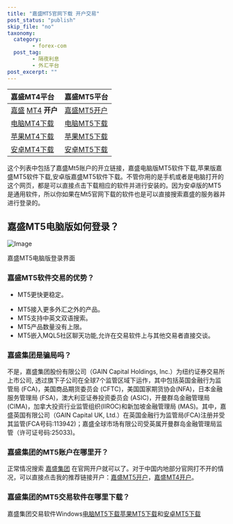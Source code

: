 ```yaml
---
title: "嘉盛MT5官网下载 开户交易"
post_status: "publish"
skip_file: "no"
taxonomy:
  category:
        - forex-com
  post_tag:
        - 隔夜利息
        - 外汇平台
post_excerpt: ""
---
```

| 嘉盛MT4平台 | 嘉盛MT5平台 |
| :--- | :--- |
| [嘉盛](https://application.denglupingtai.com/cn-meta/step/1?ibcode=JIAWMT) [MT4](https://download.mql5.com/cdn/web/metaquotes.software.corp/mt4/metatrader4.apk) **开户** | [嘉盛MT5开户](https://application.denglupingtai.com/cn-mt5-partner/step/1?ibcode=JIAWMT5) |
| [电脑MT4下载](https://download.mql5.com/cdn/web/8536/mt4/forexcomglobalcn4setup.exe) | [电脑MT5下载](https://download.mql5.com/cdn/web/13702/mt5/forexcomglobalcn5setup.exe) |
| [苹果MT4下载](https://itunes.apple.com/cn/app/metatrader-4/id496212596?mt=8) | [苹果MT5下载](https://itunes.apple.com/cn/app/metatrader-5-forex-stocks/id413251709) |
| [安卓MT4下载](https://download.mql5.com/cdn/web/metaquotes.software.corp/mt4/metatrader4.apk) | [安卓MT5下载](https://download.mql5.com/cdn/web/metaquotes.software.corp/mt5/metatrader5.apk) |

这个列表中包括了嘉盛Mt5账户的开立链接，嘉盛电脑版MT5软件下载,苹果版嘉盛MT5软件下载,安卓版嘉盛MT5软件下载。不管你用的是手机或者是电脑打开的这个网页，都是可以直接点击下载相应的软件并进行安装的。因为安卓版的MT5是通用软件，所以你如果在Mt5官网下载的软件也是可以直接搜索嘉盛的服务器并进行登录的。

## 嘉盛MT5电脑版如何登录？

![Image](https://cdn.fendou.la/tuoss/forex-mt4.png)

嘉盛MT5电脑版登录界面

### 嘉盛MT5软件交易的优势？

* MT5更快更稳定。
- MT5接入更多外汇之外的产品。
- MT5支持中英文双语搜索。
- MT5产品数量没有上限。
- MT5嵌入MQL5社区聊天功能,允许在交易软件上与其他交易者直接交谈。

### 嘉盛集团是骗局吗？

不是，嘉盛集团股份有限公司（GAIN Capital Holdings, Inc.）为纽约证券交易所上市公司, 透过旗下子公司在全球7个监管区域下运作，其中包括英国金融行为监管局 (FCA)，美国商品期货委员会 (CFTC)，美国国家期货协会(NFA)，日本金融服务管理局 (FSA)，澳大利亚证券投资委员会 (ASIC)，开曼群岛金融管理局 (CIMA)，加拿大投资行业监管组织(IIROC)和新加坡金融管理局 (MAS)。其中，嘉盛英国有限公司（GAIN Capital UK, Ltd.）在英国金融行为监管局(FCA)注册并受其监管(FCA号码:113942)；嘉盛全球市场有限公司受英属开曼群岛金融管理局监管（许可证号码:25033)。

### 嘉盛集团的MT5账户在哪里开？

正常情况搜索 [嘉盛集团](https://www.ssgg.net/go/forexcom) 在官网开户就可以了。对于中国内地部分官网打不开的情况，可以直接点击我的推荐链接开户：[嘉盛MT5开户](https://application.denglupingtai.com/cn-mt5-partner/step/1?ibcode=JIAWMT5)，[嘉盛MT4开户](https://www.ssgg.net/go/forexcom)。

### 嘉盛集团的MT5交易软件在哪里下载？

嘉盛集团交易软件Windows[电脑MT5下载](https://download.mql5.com/cdn/web/first.prudential.markets/mt5/fpmarkets5setup.exe)[苹果MT5下载](https://itunes.apple.com/cn/app/metatrader-5-forex-stocks/id413251709)和[安卓MT5下载](https://download.mql5.com/cdn/web/metaquotes.software.corp/mt5/metatrader5.apk)